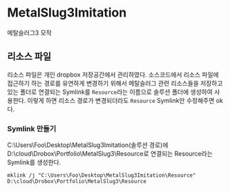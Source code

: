 # MetalSlug3Imitation
메탈슬러그3 모작

## 리소스 파일
리소스 파일은 개인 dropbox 저장공간에서 관리하였다.
소스코드에서 리소스 파일에 접근하기 하는 경로를 유연하게 변경하기 위해서 메탈슬러그 관련 리소스들을 저장하고 있는 폴더로 연결되는 Symlink를 `Resource`라는 이름으로 솔루션 폴더에 생성하여 사용한다.
이렇게 하면 리소스 경로가 변경되더라도 `Resource` Symlink만 수정해주면 ok다.

### Symlink 만들기
C:\Users\Foo\Desktop\MetalSlug3Imitation(솔루션 경로)에 D:\cloud\Drobox\Portfolio\MetalSlug3\Resource로 연결되는 Resource라는 Symlink를 생성한다.
```
mklink /j "C:\Users\Foo\Desktop\MetalSlug3Imitation\Resource" D:\cloud\Drobox\Portfolio\MetalSlug3\Resource
```
